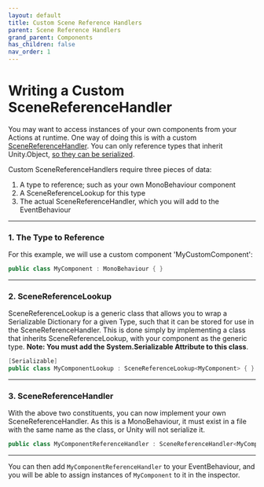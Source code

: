 ```yaml
---
layout: default
title: Custom Scene Reference Handlers
parent: Scene Reference Handlers
grand_parent: Components
has_children: false
nav_order: 1
---
```



# Writing a Custom SceneReferenceHandler

You may want to access instances of your own components from your Actions at runtime. One way of doing this is with a custom [SceneReferenceHandler](scene-reference-handlers.md). You can only reference types that inherit Unity.Object, [so they can be serialized](https://docs.unity3d.com/Manual/script-Serialization.html). 

Custom SceneReferenceHandlers require three pieces of data:
1. A type to reference; such as your own MonoBehaviour component
2. A SceneReferenceLookup for this type
3. The actual SceneReferenceHandler, which you will add to the EventBehaviour

--- 

### 1. The Type to Reference
 
For this example, we will use a custom component 'MyCustomComponent':
```c#
public class MyComponent : MonoBehaviour { }
```

---

### 2. SceneReferenceLookup

SceneReferenceLookup is a generic class that allows you to wrap a Serializable Dictionary for a given Type, such that it can be stored for use in the SceneReferenceHandler. This is done simply by implementing a class that inherits SceneReferenceLookup, with your component as the generic type. **Note: You must add the System.Serializable Attribute to this class**.

```c#
[Serializable] 
public class MyComponentLookup : SceneReferenceLookup<MyComponent> { }
```

---

### 3. SceneReferenceHandler

With the above two constituents, you can now implement your own SceneReferenceHandler. As this is a MonoBehaviour, it must exist in a file with the same name as the class, or Unity will not serialize it. 

```c#
public class MyComponentReferenceHandler : SceneReferenceHandler<MyComponentLookup, MyComponent> { }

```

---

You can then add `MyComponentReferenceHandler` to your EventBehaviour, and you will be able to assign instances of `MyComponent` to it in the inspector.

